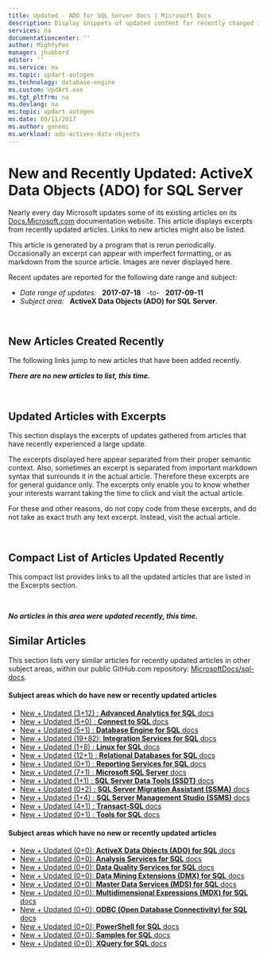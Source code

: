 ```yaml
---
title: Updated - ADO for SQL Server docs | Microsoft Docs
description: Display snippets of updated content for recently changed in documentation, for ActiveX Data Objects (ADO) for Microsoft SQL Server.
services: na
documentationcenter: ''
author: MightyPen
manager: jhubbard
editor: ''
ms.service: na
ms.topic: updart-autogen
ms.technology: database-engine
ms.custom: UpdArt.exe
ms.tgt_pltfrm: na
ms.devlang: na
ms.topic: updart-autogen
ms.date: 09/11/2017
ms.author: genemi
ms.workload: ado-activex-data-objects
---
```

# New and Recently Updated: ActiveX Data Objects (ADO) for SQL Server



Nearly every day Microsoft updates some of its existing articles on its [Docs.Microsoft.com](http://docs.microsoft.com/) documentation website. This article displays excerpts from recently updated articles. Links to new articles might also be listed.

This article is generated by a program that is rerun periodically. Occasionally an excerpt can appear with imperfect formatting, or as markdown from the source article. Images are never displayed here.

Recent updates are reported for the following date range and subject:



- *Date range of updates:* &nbsp; **2017-07-18** &nbsp; -to- &nbsp; **2017-09-11**
- *Subject area:* &nbsp; **ActiveX Data Objects (ADO) for SQL Server**.




&nbsp;

## New Articles Created Recently

The following links jump to new articles that have been added recently.


***There are no new articles to list, this time.***



&nbsp;

## Updated Articles with Excerpts

This section displays the excerpts of updates gathered from articles that have recently experienced a large update.

The excerpts displayed here appear separated from their proper semantic context. Also, sometimes an excerpt is separated from important markdown syntax that surrounds it in the actual article. Therefore these excerpts are for general guidance only. The excerpts only enable you to know whether your interests warrant taking the time to click and visit the actual article.

For these and other reasons, do not copy code from these excerpts, and do not take as exact truth any text excerpt. Instead, visit the actual article.





&nbsp;

<a name="compactupdatedlist"/>

## Compact List of Articles Updated Recently

This compact list provides links to all the updated articles that are listed in the Excerpts section.





&nbsp;

***No articles in this area were updated recently, this time.***






## Similar Articles

<!--  HOW TO:
    Refresh this file's line items with the latest 'Count-in-Similars*' content.
    Then run Run-533-*.BAT
-->

This section lists very similar articles for recently updated articles in other subject areas, within our public GitHub.com repository: [MicrosoftDocs/sql-docs](https://github.com/MicrosoftDocs/sql-docs/).

#### Subject areas which do have new or recently updated articles

- [New + Updated (3+12) : **Advanced Analytics for SQL** docs](../advanced-analytics/new-updated-advanced-analytics.md)
- [New + Updated (5+0)  : **Connect to SQL** docs](../connect/new-updated-connect.md)
- [New + Updated (5+1)  : **Database Engine for SQL** docs](../database-engine/new-updated-database-engine.md)
- [New + Updated (19+82): **Integration Services for SQL** docs](../integration-services/new-updated-integration-services.md)
- [New + Updated (1+8)  : **Linux for SQL** docs](../linux/new-updated-linux.md)
- [New + Updated (12+1) : **Relational Databases for SQL** docs](../relational-databases/new-updated-relational-databases.md)
- [New + Updated (0+1)  : **Reporting Services for SQL** docs](../reporting-services/new-updated-reporting-services.md)
- [New + Updated (7+1)  : **Microsoft SQL Server** docs](../sql-server/new-updated-sql-server.md)
- [New + Updated (1+1)  : **SQL Server Data Tools (SSDT)** docs](../ssdt/new-updated-ssdt.md)
- [New + Updated (0+2)  : **SQL Server Migration Assistant (SSMA)** docs](../ssma/new-updated-ssma.md)
- [New + Updated (1+4)  : **SQL Server Management Studio (SSMS)** docs](../ssms/new-updated-ssms.md)
- [New + Updated (4+1)  : **Transact-SQL** docs](../t-sql/new-updated-t-sql.md)
- [New + Updated (0+1)  : **Tools for SQL** docs](../tools/new-updated-tools.md)

#### Subject areas which have no new or recently updated articles

- [New + Updated (0+0): **ActiveX Data Objects (ADO) for SQL** docs](../ado/new-updated-ado.md)
- [New + Updated (0+0): **Analysis Services for SQL** docs](../analysis-services/new-updated-analysis-services.md)
- [New + Updated (0+0): **Data Quality Services for SQL** docs](../data-quality-services/new-updated-data-quality-services.md)
- [New + Updated (0+0): **Data Mining Extensions (DMX) for SQL** docs](../dmx/new-updated-dmx.md)
- [New + Updated (0+0): **Master Data Services (MDS) for SQL** docs](../master-data-services/new-updated-master-data-services.md)
- [New + Updated (0+0): **Multidimensional Expressions (MDX) for SQL** docs](../mdx/new-updated-mdx.md)
- [New + Updated (0+0): **ODBC (Open Database Connectivity) for SQL** docs](../odbc/new-updated-odbc.md)
- [New + Updated (0+0): **PowerShell for SQL** docs](../powershell/new-updated-powershell.md)
- [New + Updated (0+0): **Samples for SQL** docs](../sample/new-updated-sample.md)
- [New + Updated (0+0): **XQuery for SQL** docs](../xquery/new-updated-xquery.md)



